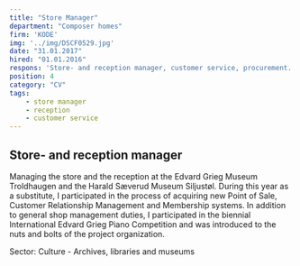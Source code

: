 ```yaml
---
title: "Store Manager"
department: "Composer homes"
firm: 'KODE'
img: '../img/DSCF0529.jpg'
date: "31.01.2017"
hired: "01.01.2016"
respons: 'Store- and reception manager, customer service, procurement.'
position: 4
category: "CV"
tags:
    - store manager
    - reception
    - customer service
---
```


## Store- and reception manager

Managing the store and the reception at the Edvard Grieg Museum Troldhaugen and the Harald Sæverud Museum Siljustøl. During this year as a substitute, I participated in the process of acquiring new Point of Sale, Customer Relationship Management and Membership systems. In addition to general shop management duties, I participated in the biennial International Edvard Grieg Piano Competition and was introduced to the nuts and bolts of the project organization.

Sector: Culture - Archives, libraries and museums
